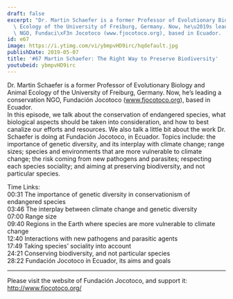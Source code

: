 ```yaml
---
draft: false
excerpt: "Dr. Martin Schaefer is a former Professor of Evolutionary Biology and Animal\
  \ Ecology of the University of Freiburg, Germany. Now, he\u2019s leading a conservation\
  \ NGO, Fundaci\xF3n Jocotoco (www.fjocotoco.org), based in Ecuador.   "
id: e67
image: https://i.ytimg.com/vi/ybmpvHD9irc/hqdefault.jpg
publishDate: 2019-05-07
title: '#67 Martin Schaefer: The Right Way to Preserve Biodiversity'
youtubeid: ybmpvHD9irc
---
```

Dr. Martin Schaefer is a former Professor of Evolutionary Biology and Animal Ecology of the University of Freiburg, Germany. Now, he’s leading a conservation NGO, Fundación Jocotoco (www.fjocotoco.org), based in Ecuador.   
In this episode, we talk about the conservation of endangered species, what biological aspects should be taken into consideration, and how to best canalize our efforts and resources. We also talk a little bit about the work Dr. Schaefer is doing at Fundación Jocotoco, in Ecuador. Topics include: the importance of genetic diversity, and its interplay with climate change; range sizes; species and environments that are more vulnerable to climate change; the risk coming from new pathogens and parasites; respecting each species sociality; and aiming at preserving biodiversity, and not particular species.

Time Links:  
00:31  The importance of genetic diversity in conservationism of endangered species  
03:46  The interplay between climate change and genetic diversity      
07:00  Range size    
09:40  Regions in the Earth where species are more vulnerable to climate change    
12:40  Interactions with new pathogens and parasitic agents    
17:49  Taking species’ sociality into account    
24:21  Conserving biodiversity, and not particular species    
28:22  Fundación Jocotoco in Ecuador, its aims and goals  

---

Please visit the website of Fundación Jocotoco, and support it: http://www.fjocotoco.org/
